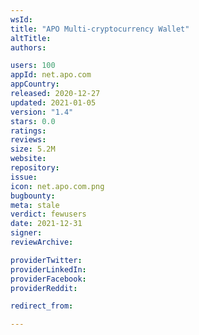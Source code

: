 ```yaml
---
wsId: 
title: "APO Multi-cryptocurrency Wallet"
altTitle: 
authors:

users: 100
appId: net.apo.com
appCountry: 
released: 2020-12-27
updated: 2021-01-05
version: "1.4"
stars: 0.0
ratings: 
reviews: 
size: 5.2M
website: 
repository: 
issue: 
icon: net.apo.com.png
bugbounty: 
meta: stale
verdict: fewusers
date: 2021-12-31
signer: 
reviewArchive:

providerTwitter: 
providerLinkedIn: 
providerFacebook: 
providerReddit: 

redirect_from:

---
```


